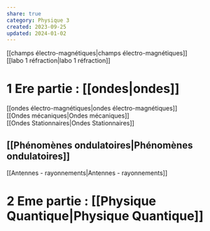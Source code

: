 ```yaml
---  
share: true  
category: Physique 3  
created: 2023-09-25  
updated: 2024-01-02  
---  
```

  
  
[[champs électro-magnétiques|champs électro-magnétiques]]  
[[labo 1 réfraction|labo 1 réfraction]]  
  
# 1 Ere partie : [[ondes|ondes]]  
[[ondes électro-magnétiques|ondes électro-magnétiques]]  
[[Ondes mécaniques|Ondes mécaniques]]  
[[Ondes Stationnaires|Ondes Stationnaires]]  
  
## [[Phénomènes ondulatoires|Phénomènes ondulatoires]]  
  
[[Antennes - rayonnements|Antennes - rayonnements]]  
# 2 Eme partie : [[Physique Quantique|Physique Quantique]]  
